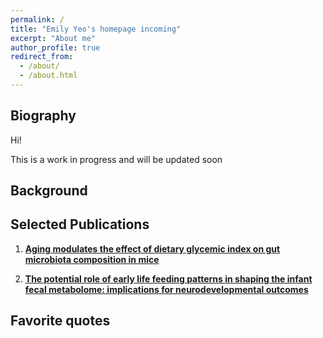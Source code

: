 ```yaml
---
permalink: /
title: "Emily Yeo's homepage incoming"
excerpt: "About me"
author_profile: true
redirect_from: 
  - /about/
  - /about.html
---
```


  
Biography
------
Hi! 

This is a work in progress and will be updated soon 


Background 
------


Selected Publications
------

1. **[Aging modulates the effect of dietary glycemic index on gut microbiota composition in mice](https://www.sciencedirect.com/science/article/pii/S002231662400395X?via%3Dihub)**

2. **[The potential role of early life feeding patterns in shaping the infant fecal metabolome: implications for neurodevelopmental outcomes](https://www.nature.com/articles/s44324-023-00001-2)**

Favorite quotes
------